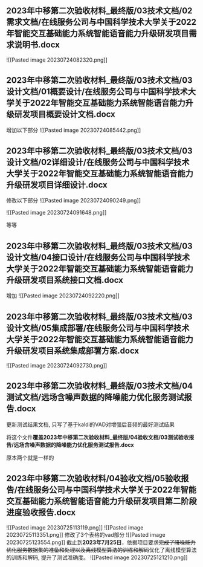 ## 2023年中移第二次验收材料_最终版/03技术文档/02需求文档/在线服务公司与中国科学技术大学关于2022年智能交互基础能力系统智能语音能力升级研发项目需求说明书.docx
![[Pasted image 20230724082320.png]]

## 2023年中移第二次验收材料_最终版/03技术文档/03设计文档/01概要设计/在线服务公司与中国科学技术大学关于2022年智能交互基础能力系统智能语音能力升级研发项目概要设计文档.docx
增加以下部分
![[Pasted image 20230724085442.png]]
## 2023年中移第二次验收材料_最终版/03技术文档/03设计文档/02详细设计/在线服务公司与中国科学技术大学关于2022年智能交互基础能力系统智能语音能力升级研发项目详细设计.docx
修改以下部分
![[Pasted image 20230724090249.png]]

![[Pasted image 20230724091648.png]]

等等

## 2023年中移第二次验收材料_最终版/03技术文档/03设计文档/04接口设计/在线服务公司与中国科学技术大学关于2022年智能交互基础能力系统智能语音能力升级研发项目系统接口文档.docx
增加
![[Pasted image 20230724092220.png]]

## 2023年中移第二次验收材料_最终版/03技术文档/03设计文档/05集成部署/在线服务公司与中国科学技术大学关于2022年智能交互基础能力系统智能语音能力升级研发项目系统集成部署方案.docx
![[Pasted image 20230724092730.png]]

## 2023年中移第二次验收材料_最终版/03技术文档/04测试文档/远场含噪声数据的降噪能力优化服务测试报告.docx
更新测试结果文档, 只写了基于kaldi的VAD对增强后音频的最好测试结果

将这个文件**覆盖2023年中移第二次验收材料_最终版/04验收文档/03测试验收报告/远场含噪声数据的降噪能力优化服务测试报告.docx**

原本两个就是一样的

## 2023年中移第二次验收材料/04验收文档/05验收报告/在线服务公司与中国科学技术大学关于2022年智能交互基础能力系统智能语音能力升级研发项目第二阶段进度验收报告.docx
![[Pasted image 20230725113119.png]]
![[Pasted image 20230725113351.png]]
修改了3个表格的vad部分
![[Pasted image 20230725123554.png]]
 截止到**2023年7月25日**，依据项目要求~~完成了降噪能力优化服务数据集的准备和处理以及离线模型算法的训练和解码~~优化了离线模型算法的训练和解码, 提升了测试准确度。
![[Pasted image 20230725121210.png]]
